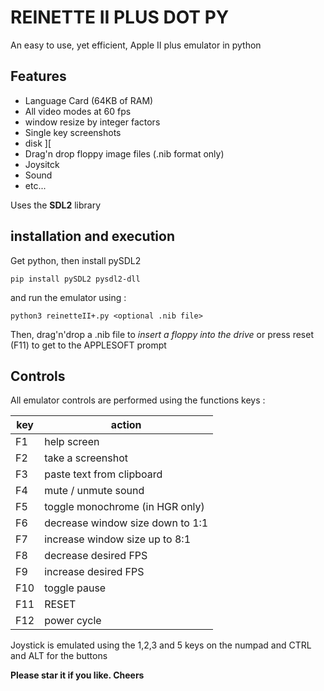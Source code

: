 
# REINETTE II PLUS DOT PY

An easy to use, yet efficient, Apple II plus emulator in python


## Features

- Language Card (64KB of RAM)
- All video modes at 60 fps
- window resize by integer factors
- Single key screenshots
- disk ][
- Drag'n drop floppy image files (.nib format only)
- Joysitck
- Sound
- etc...

Uses the **SDL2** library


## installation and execution

Get python, then install pySDL2   
```
pip install pySDL2 pysdl2-dll
```  
and run the emulator using :  
```
python3 reinetteII+.py <optional .nib file>
```  
Then, drag'n'drop a .nib file to *insert a floppy into the drive* or press reset (F11) to get to the APPLESOFT prompt  


## Controls

All emulator controls are performed using the functions keys :

| key  | action                             |
|------|------------------------------------|
| F1   | help screen                        | 
| F2   | take a screenshot                  | 
| F3   | paste text from clipboard          | 
| F4   | mute / unmute sound                | 
| F5   | toggle monochrome (in HGR only)    | 
| F6   | decrease window size down to 1:1   | 
| F7   | increase window size up to 8:1     | 
| F8   | decrease desired FPS               | 
| F9   | increase desired FPS               | 
| F10  | toggle pause                       | 
| F11  | RESET                              | 
| F12  | power cycle                        | 


Joystick is emulated using the 1,2,3 and 5 keys on the numpad and CTRL and ALT for the buttons    


**Please star it if you like. Cheers**  
